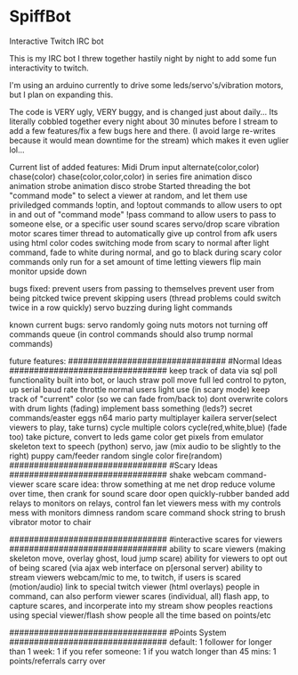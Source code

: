 SpiffBot
========

Interactive Twitch IRC bot

This is my IRC bot I threw together hastily night by night to add some fun interactivity to twitch.

I'm using an arduino currently to drive some leds/servo's/vibration motors, but I plan on expanding this.

The code is VERY ugly, VERY buggy, and is changed just about daily... Its literally cobbled together every night about 30 minutes before I stream to add a few features/fix a few bugs here and there. (I avoid large re-writes because it would mean downtime for the stream) which makes it even uglier lol...

Current list of added features:
  Midi Drum input
  alternate(color,color)
  chase(color)
  chase(color,color,color) in series
  fire animation
  disco animation
  strobe animation
  disco strobe
  Started threading the bot
  "command mode" to select a viewer at random, and let them use priviledged commands
  !optin, and !optout commands to allow users to opt in and out of "command mode"
  !pass command to allow users to pass to someone else, or a specific user
  sound scares
  servo/drop scare
  vibration motor scares
  timer thread to automatically give up control from afk users
  using html color codes
  switching mode from scary to normal
  after light command, fade to white during normal, and go to black during scary
  color commands only run for a set amount of time
  letting viewers flip main monitor upside down

bugs fixed:
  prevent users from passing to themselves
  prevent user from being pitcked twice
  prevent skipping users (thread problems could switch twice in a row quickly)
  servo buzzing during light commands
  
known current bugs:
  servo randomly going nuts
  motors not turning off
  commands queue (in control commands should also trump normal commands)
  
future features:
  ################################
  #Normal Ideas
  ################################
    keep track of data via sql
    poll functionality built into bot, or lauch straw poll
    move full led control to pyton, up serial baud rate
    throttle normal users light use (in scary mode)
    keep track of "current" color (so we can fade from/back to)
    dont overwrite colors with drum lights (fading)
    implement bass something (leds?)
    secret commands/easter eggs
    n64 mario party multiplayer kailera server(select viewers to play, take turns)
    cycle multiple colors cycle(red,white,blue) (fade too)
    take picture, convert to leds
    game color get pixels from emulator 
    skeleton text to speech (python) servo, jaw (mix audio to be slightly to the right)
    puppy cam/feeder
    random single color
    fire(random)
  ################################
  #Scary Ideas
  ################################
    shake webcam command-viewer scare
    scare idea: throw something at me
    net drop
    reduce volume over time, then crank for sound scare
    door open quickly-rubber banded
    add relays to monitors 
    on relays, control fan
    let viewers mess with my controls
    mess with monitors dimness
    random scare command
    shock
    string to brush
    vibrator motor to chair
    
  ################################
  #interactive scares for viewers
  ################################
  ability to scare viewers (making skeleton move, overlay ghost, loud jump scare)
  ability for viewers to opt out of being scared (via ajax web interface on p[ersonal server)
  ability to stream viewers webcam/mic to me, to twitch, if users is scared (motion/audio)
  link to special twitch viewer (html overlays)
  people in command, can also perform viewer scares (individual, all)
  flash app, to capture scares, and incorperate into my stream
  show peoples reactions using special viewer/flash
  show people all the time based on points/etc
  
  ################################
  #Points System
  ################################
  default: 1
  follower for longer than 1 week: 1
  if you refer someone: 1
  if you watch longer than 45 mins: 1
  points/referrals carry over
